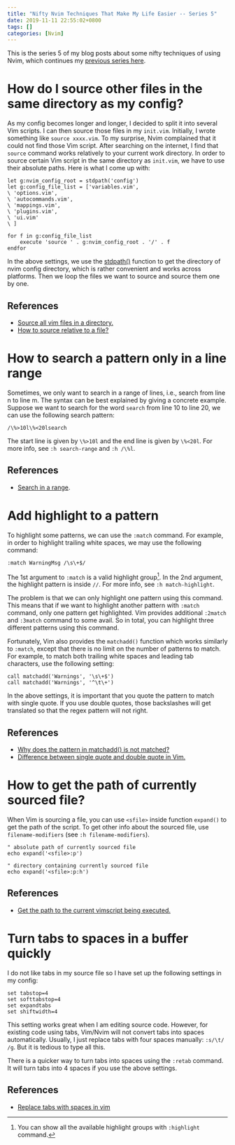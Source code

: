 ```yaml
---
title: "Nifty Nvim Techniques That Make My Life Easier -- Series 5"
date: 2019-11-11 22:55:02+0800
tags: []
categories: [Nvim]
---
```


This is the series 5 of my blog posts about some nifty techniques of using
Nvim, which continues my [previous series here](https://jdhao.github.io/2019/09/17/nifty_nvim_techniques_s4/).

<!--more-->

# How do I source other files in the same directory as my config?

As my config becomes longer and longer, I decided to split it into several Vim
scripts. I can then source those files in my `init.vim`. Initially, I wrote
something like `source xxxx.vim`. To my surprise, Nvim complained that it could
not find those Vim script.  After searching on the internet, I find that
`source` command works relatively to your current work directory. In order to
source certain Vim script in the same directory as `init.vim`, we have to use
their absolute paths. Here is what I come up with:

```vim
let g:nvim_config_root = stdpath('config')
let g:config_file_list = ['variables.vim',
\ 'options.vim',
\ 'autocommands.vim',
\ 'mappings.vim',
\ 'plugins.vim',
\ 'ui.vim'
\ ]

for f in g:config_file_list
    execute 'source ' . g:nvim_config_root . '/' . f
endfor
```

In the above settings, we use the
[stdpath()](https://neovim.io/doc/user/eval.html#stdpath%28%29) function to get
the directory of nvim config directory, which is rather convenient and works
across platforms. Then we loop the files we want to source and source them one
by one.

## References

+ [Source all vim files in a directory.](https://stackoverflow.com/q/4500748/6064933)
+ [How to source relative to a file?](https://stackoverflow.com/q/46964475/6064933)

# How to search a pattern only in a line range

Sometimes, we only want to search in a range of lines, i.e., search from line n
to line m. The syntax can be best explained by giving a concrete example.
Suppose we want to search for the word `search` from line 10 to line 20, we can
use the following search pattern:

```vim
/\%>10l\%<20lsearch
```

The start line is given by `\%>10l` and the end line is given by `\%<20l`. For
more info, see `:h search-range` and `:h /\%l`.

## References

+ [Search in a range](https://stackoverflow.com/a/3264176/6064933).

# Add highlight to a pattern

To highlight some patterns, we can use the `:match` command. For example, in
order to highlight trailing white spaces, we may use the following command:

```vim
:match WarningMsg /\s\+$/
```

The 1st argument to `:match` is a valid highlight group[^1]. In the 2nd
argument, the highlight pattern is inside `//`. For more info, see `:h
match-highlight`.

The problem is that we can only highlight one pattern using this command. This
means that if we want to highlight another pattern with `:match` command, only
one pattern get highlighted. Vim provides additional `:2match` and `:3match`
command to some avail. So in total, you can highlight three different patterns
using this command.

Fortunately, Vim also provides the `matchadd()` function which works similarly
to `:match`, except that there is no limit on the number of patterns to match.
For example, to match both trailing white spaces and leading tab characters,
use the following setting:

```vim
call matchadd('Warnings', '\s\+$')
call matchadd('Warnings', '^\t\+')
```

In the above settings, it is important that you quote the pattern to match with
single quote. If you use double quotes, those backslashes will get translated
so that the regex pattern will not right.

## References

+ [Why does the pattern in matchadd() is not matched?](https://vi.stackexchange.com/a/17184/15292)
+ [Difference between single quote and double quote in Vim.](https://vi.stackexchange.com/q/9706/15292)

# How to get the path of currently sourced file?

When Vim is sourcing a file, you can use `<sfile>` inside function `expand()`
to get the path of the script. To get other info about the sourced file, use
`filename-modifiers` (see `:h filename-modifiers`).

```vim
" absolute path of currently sourced file
echo expand('<sfile>:p')

" directory containing currently sourced file
echo expand('<sfile>:p:h')
```

## References

+ [Get the path to the current vimscript being executed.](https://stackoverflow.com/q/4976776/6064933)

# Turn tabs to spaces in a buffer quickly

I do not like tabs in my source file so I have set up the following settings in
my config:

```vim
set tabstop=4
set softtabstop=4
set expandtabs
set shiftwidth=4
```

This setting works great when I am editing source code. However, for existing
code using tabs, Vim/Nvim will not convert tabs into spaces automatically.
Usually, I just replace tabs with four spaces manually: `:s/\t/    /g`. But it
is tedious to type all this.

There is a quicker way to turn tabs into spaces using the `:retab` command. It
will turn tabs into 4 spaces if you use the above settings.

## References

+ [Replace tabs with spaces in vim](https://stackoverflow.com/a/427004/6064933)

[^1]:  You can show all the available highlight groups with `:highlight` command.
